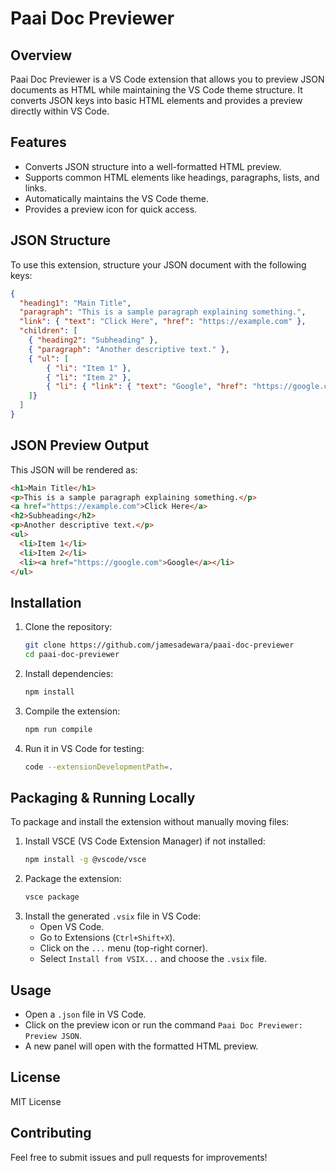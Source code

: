 # Paai Doc Previewer

## Overview
Paai Doc Previewer is a VS Code extension that allows you to preview JSON documents as HTML while maintaining the VS Code theme structure. It converts JSON keys into basic HTML elements and provides a preview directly within VS Code.

## Features
- Converts JSON structure into a well-formatted HTML preview.
- Supports common HTML elements like headings, paragraphs, lists, and links.
- Automatically maintains the VS Code theme.
- Provides a preview icon for quick access.

## JSON Structure
To use this extension, structure your JSON document with the following keys:

```json
{
  "heading1": "Main Title",
  "paragraph": "This is a sample paragraph explaining something.",
  "link": { "text": "Click Here", "href": "https://example.com" },
  "children": [
    { "heading2": "Subheading" },
    { "paragraph": "Another descriptive text." },
    { "ul": [
        { "li": "Item 1" },
        { "li": "Item 2" },
        { "li": { "link": { "text": "Google", "href": "https://google.com" } } }
    ]}
  ]
}
```

## JSON Preview Output
This JSON will be rendered as:

```html
<h1>Main Title</h1>
<p>This is a sample paragraph explaining something.</p>
<a href="https://example.com">Click Here</a>
<h2>Subheading</h2>
<p>Another descriptive text.</p>
<ul>
  <li>Item 1</li>
  <li>Item 2</li>
  <li><a href="https://google.com">Google</a></li>
</ul>
```

## Installation
1. Clone the repository:
   ```sh
   git clone https://github.com/jamesadewara/paai-doc-previewer
   cd paai-doc-previewer
   ```
2. Install dependencies:
   ```sh
   npm install
   ```
3. Compile the extension:
   ```sh
   npm run compile
   ```
4. Run it in VS Code for testing:
   ```sh
   code --extensionDevelopmentPath=.
   ```

## Packaging & Running Locally
To package and install the extension without manually moving files:
1. Install VSCE (VS Code Extension Manager) if not installed:
   ```sh
   npm install -g @vscode/vsce
   ```
2. Package the extension:
   ```sh
   vsce package
   ```
3. Install the generated `.vsix` file in VS Code:
   - Open VS Code.
   - Go to Extensions (`Ctrl+Shift+X`).
   - Click on the `...` menu (top-right corner).
   - Select `Install from VSIX...` and choose the `.vsix` file.

## Usage
- Open a `.json` file in VS Code.
- Click on the preview icon or run the command `Paai Doc Previewer: Preview JSON`.
- A new panel will open with the formatted HTML preview.

## License
MIT License

## Contributing
Feel free to submit issues and pull requests for improvements!
